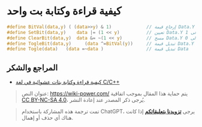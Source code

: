 # كيفية قراءة وكتابة بت واحد

```c
#define BitVal(data,y) ( (data>>y) & 1)             // إرجاع قيمة Data.Y
#define SetBit(data,y)    data |= (1 << y)          // تعيين Data.Y إلى 1
#define ClearBit(data,y)  data &= ~(1 << y)         // مسح Data.Y وتعيينها إلى 0
#define TogleBit(data,y)     (data ^=BitVal(y))     // تبديل قيمة Data.Y
#define Togle(data)   (data =~data )                // تبديل قيمة Data
```

## المراجع والشكر

- [كيفية قراءة وكتابة بتات عشوائية في لغة C/C++](https://stackoverflow.com/questions/11815894/how-to-read-write-arbitrary-bits-in-c-c)

> عنوان النص: <https://wiki-power.com/>
> يتم حماية هذا المقال بموجب اتفاقية [CC BY-NC-SA 4.0](https://creativecommons.org/licenses/by/4.0/deed.zh)، يُرجى ذكر المصدر عند إعادة النشر.

> تمت ترجمة هذه المشاركة باستخدام ChatGPT، يرجى [**تزويدنا بتعليقاتكم**](https://github.com/linyuxuanlin/Wiki_MkDocs/issues/new) إذا كانت هناك أي حذف أو إهمال.